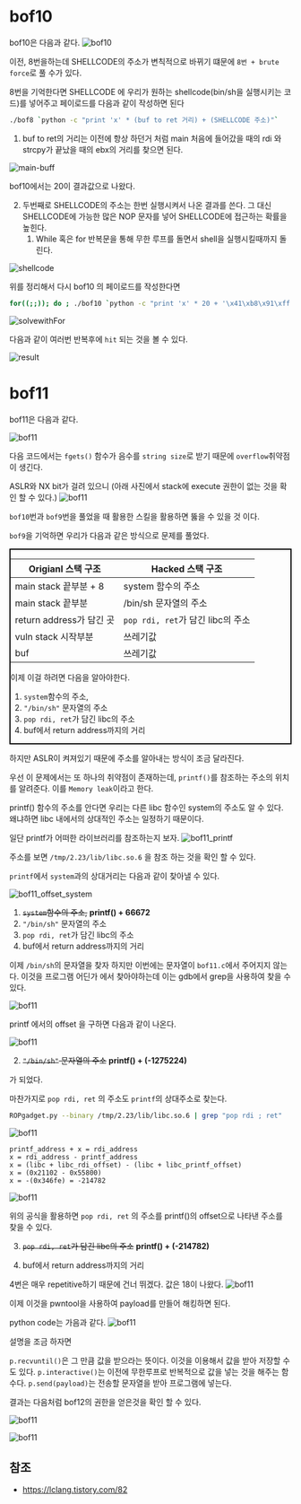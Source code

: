# bof10

bof10은 다음과 같다.
![bof10](img/bof10.png)

이전, 8번을하는데 SHELLCODE의 주소가 변칙적으로 바뀌기 떄문에 `8번 + brute force`로 풀 수가 있다.

8번을 기억한다면 SHELLCODE 에 우리가 원하는 shellcode(bin/sh을 실행시키는 코드)를 넣어주고 페이로드를 다음과 같이 작성하면 된다

```bash
./bof8 `python -c "print 'x' * (buf to ret 거리) + (SHELLCODE 주소)"` 
```
1. buf to ret의 거리는 이전에 항상 하던거 처럼 main 처음에 들어갔을 때의 rdi 와 strcpy가 끝났을 때의 ebx의 거리를 찾으면 된다.

![main-buff](img/main-buff.png)

bof10에서는 20이 결과값으로 나왔다.

2. 두번째로 SHELLCODE의 주소는 한번 실행시켜서 나온 결과를 쓴다. 그 대신 SHELLCODE에 가능한 많은 NOP 문자를 넣어 SHELLCODE에 접근하는 확률을 높힌다.
    1. While 혹은 for 반복문을 통해 무한 루프를 돌면서 shell을 실행시킬때까지 돌린다.

![shellcode](img/SHELLCODE.png)

위를 정리해서 다시 bof10 의 페이로드를 작성한다면
```bash
for((;;)); do ; ./bof10 `python -c "print 'x' * 20 + '\x41\xb8\x91\xff'"` ; done 
```
![solvewithFor](img/solvewithfor.png)

다음과 같이 여러번 반복후에 `hit` 되는 것을 볼 수 있다.

![result](img/bof10result.png)

# bof11

bof11은 다음과 같다.

![bof11](img/bof11.png)

다음 코드에서는 `fgets()` 함수가 음수를 `string size`로 받기 때문에 `overflow`취약점이 생긴다.

ASLR와 NX bit가 걸려 있으니
(아래 사진에서 stack에 execute 권한이 없는 것을 확인 할 수 있다.)
![bof11](img/nxON.png)

`bof10`번과 `bof9`번을 풀었을 때 활용한 스킬을 활용하면 뚫을 수 있을 것 이다.

`bof9`을 기억하면 우리가 다음과 같은 방식으로 문제를 풀었다.
<div style="border:2px solid black;">

|Origianl 스택 구조| Hacked 스택 구조|
|--|---|
|main stack 끝부분 + 8 |system 함수의 주소|
|main stack 끝부분 |/bin/sh 문자열의 주소|
|return address가 담긴 곳|`pop rdi, ret`가 담긴 libc의 주소|
|vuln stack 시작부분|쓰레기값|
|buf|쓰레기값|

이제 이걸 하려면 다음을 알아야한다.
1. `system`함수의 주소,
1. `"/bin/sh"` 문자열의 주소
1. `pop rdi, ret`가 담긴 libc의 주소
1. buf에서 return address까지의 거리

</div>

하지만 ASLR이 켜져있기 때문에 주소를 알아내는 방식이 조금 달라진다.

우선 이 문제에서는 또 하나의 취약점이 존재하는데, `printf()`를 참조하는 주소의 위치를 알려준다. 이를 `Memory leak`이라고 한다.

printf() 함수의 주소를 안다면 우리는 다른 libc 함수인 system의 주소도 알 수 있다. 왜냐하면 libc 내에서의 상대적인 주소는 일정하기 때문이다.

일단 printf가 어떠한 라이브러리를 참조하는지 보자.
![bof11_printf](img/printf.png)

주소를 보면 `/tmp/2.23/lib/libc.so.6` 을 참조 하는 것을 확인 할 수 있다.

`printf`에서 `system`과의 상대거리는 다음과 같이 찾아낼 수 있다.

![bof11_offset_system](img/printf-system.png)

1. ~~`system`함수의 주소,~~ **printf() + 66672**
1. `"/bin/sh"` 문자열의 주소
1. `pop rdi, ret`가 담긴 libc의 주소
1. buf에서 return address까지의 거리

이제 `/bin/sh`의 문자열을 찾자 하지만 이번에는 문자열이 `bof11.c`에서 주어지지 않는다. 이것을 프로그램 어딘가 에서 찾아야하는데 이는 gdb에서 grep을 사용하여 찾을 수 있다.

![bof11](img/bin_sh_memory.png)

printf 에서의 offset 을 구하면 다음과 같이 나온다.

![bof11](img/bin_sh_offset.png)

2. ~~`"/bin/sh"` 문자열의 주소~~ **printf() + (-1275224)**

가 되었다.

마찬가지로 `pop rdi, ret` 의 주소도 `printf`의 상대주소로 찾는다.
```bash
ROPgadget.py --binary /tmp/2.23/lib/libc.so.6 | grep "pop rdi ; ret"
```
![bof11](img/popRdiRet.png)

```armasm
printf_address + x = rdi_address
x = rdi_address - printf_address
x = (libc + libc_rdi_offset) - (libc + libc_printf_offset)
x = (0x21102 - 0x55800)
x = -(0x346fe) = -214782
```
![bof11](img/printfLIBC.png)

위의 공식을 활용하면 
`pop rdi, ret` 의 주소를 printf()의 offset으로 나타낸 주소를 찾을 수 있다.

3. ~~`pop rdi, ret`가 담긴 libc의 주소~~ **printf() + (-214782)**

4. buf에서 return address까지의 거리

4번은 매우 repetitive하기 때문에 건너 뛰겠다. 값은 18이 나왔다.
![bof11](img/buf2main.png)

이제 이것을 pwntool을 사용하여 payload를 만들어 해킹하면 된다.

python code는 가음과 같다.
![bof11](img/python_payload.png)

설명을 조금 하자면
 
`p.recvuntil()`은 그 만큼 값을 받으라는 뜻이다. 이것을 이용해서 값을 받아 저장할 수도 있다.
`p.interactive()`는 이전에 무한루프로 반복적으로 값을 넣는 것을 해주는 함수다.
`p.send(payload)`는 전송할 문자열을 받아 프로그램에 넣는다.

결과는 다음처럼 bof12의 권한을 얻은것을 확인 할 수 있다.

![bof11](img/bof11_result.png)

![bof11](img/bofdone.png)

## 참조
-  https://lclang.tistory.com/82
